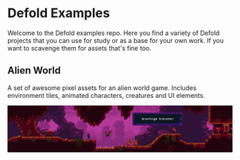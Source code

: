 # Defold Examples

Welcome to the Defold examples repo. Here you find a variety of Defold projects that you can use for study or as a base for your own work. If you want to scavenge them for assets that's fine too.

## Alien World

A set of awesome pixel assets for an alien world game. Includes environment tiles, animated characters, creatures and UI elements.

![Alien World](alien_world/preview.png?raw=true)
